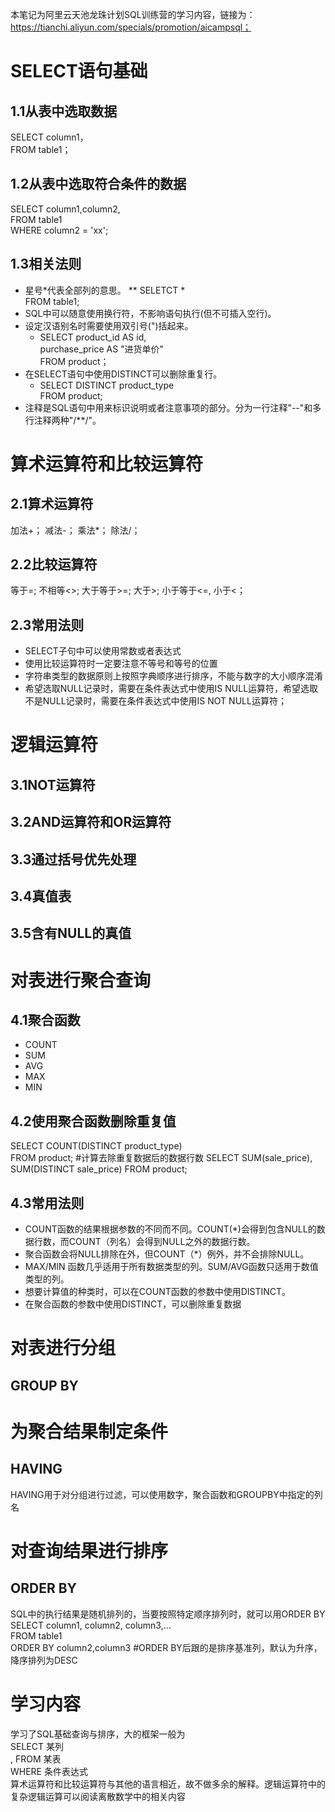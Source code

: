 本笔记为阿里云天池龙珠计划SQL训练营的学习内容，链接为：https://tianchi.aliyun.com/specials/promotion/aicampsql；

# SELECT语句基础
## 1.1从表中选取数据
SELECT column1，<br>
  FROM  table1；
## 1.2从表中选取符合条件的数据
SELECT column1,column2,<br>
  FROM table1 <br>
 WHERE column2 = 'xx';
## 1.3相关法则
* 星号*代表全部列的意思。
** SELETCT * <br>
     FROM table1;
* SQL中可以随意使用换行符，不影响语句执行(但不可插入空行)。
* 设定汉语别名时需要使用双引号(")括起来。
  * SELECT product_id  AS id, <br>
           purchase_price AS "进货单价" <br>
      FROM product；
* 在SELECT语句中使用DISTINCT可以删除重复行。
  * SELECT DISTINCT product_type <br>
      FROM product;
* 注释是SQL语句中用来标识说明或者注意事项的部分。分为一行注释"--"和多行注释两种"/**/"。
# 算术运算符和比较运算符
## 2.1算术运算符
加法+； 减法-； 乘法*； 除法/；
## 2.2比较运算符
等于=; 不相等<>; 大于等于>=; 大于>; 小于等于<=, 小于<；
## 2.3常用法则
* SELECT子句中可以使用常数或者表达式
* 使用比较运算符时一定要注意不等号和等号的位置
* 字符串类型的数据原则上按照字典顺序进行排序，不能与数字的大小顺序混淆
* 希望选取NULL记录时，需要在条件表达式中使用IS NULL运算符，希望选取不是NULL记录时，需要在条件表达式中使用IS NOT NULL运算符；
# 逻辑运算符
## 3.1NOT运算符
## 3.2AND运算符和OR运算符
## 3.3通过括号优先处理
## 3.4真值表
## 3.5含有NULL的真值
# 对表进行聚合查询
## 4.1聚合函数
* COUNT
* SUM
* AVG
* MAX
* MIN
## 4.2使用聚合函数删除重复值
SELECT COUNT(DISTINCT product_type)<br>
  FROM product; #计算去除重复数据后的数据行数
SELECT SUM(sale_price), SUM(DISTINCT sale_price)
 FROM product;  
## 4.3常用法则
* COUNT函数的结果根据参数的不同而不同。COUNT(*)会得到包含NULL的数据行数，而COUNT（列名）会得到NULL之外的数据行数。
* 聚合函数会将NULL排除在外，但COUNT（*）例外，并不会排除NULL。
* MAX/MIN 函数几乎适用于所有数据类型的列。SUM/AVG函数只适用于数值类型的列。
* 想要计算值的种类时，可以在COUNT函数的参数中使用DISTINCT。
* 在聚合函数的参数中使用DISTINCT，可以删除重复数据
# 对表进行分组
## GROUP BY
# 为聚合结果制定条件
## HAVING
HAVING用于对分组进行过滤，可以使用数字，聚合函数和GROUPBY中指定的列名
# 对查询结果进行排序
## ORDER BY
SQL中的执行结果是随机排列的，当要按照特定顺序排列时，就可以用ORDER BY<br>
SELECT column1, column2, column3,...<br>
  FROM table1 <br>
 ORDER BY column2,column3 #ORDER BY后跟的是排序基准列，默认为升序，降序排列为DESC




# 学习内容
学习了SQL基础查询与排序，大的框架一般为<br>
SELECT 某列<br>,
  FROM 某表<br>
 WHERE 条件表达式<br>
算术运算符和比较运算符与其他的语言相近，故不做多余的解释。逻辑运算符中的复杂逻辑运算可以阅读离散数学中的相关内容
